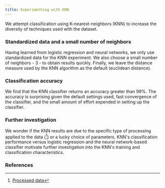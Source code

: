 ```yaml
---
title: Experimenting with KNN
---
```

We attempt classification using K-nearest-neighbors (KNN) to increase the diversity of techniques used with the dataset.

### Standardized data and a small number of neighbors
Having learned from logistic regression and neural networks, we only use standardized data for the KNN experiment. We also choose a small number of neighbors - 3 - to obtain results quickly. Finally, we leave the distance measure used by the KNN algorithm as the default (euclidean distance).

### Classification accuracy
We find that the KNN classifier returns an accuracy greater than 99%. The accuracy is surprising given the default settings used, fast convergence of the classifier, and the small amount of effort expended in setting up the classifier.

### Further investigation
We wonder if the KNN results are due to the specific type of processing applied to the data ([^data1]) or a lucky choice of parameters. KNN's classification performance versus logistic regression and the neural network-based classifier motivate further investigation into the KNN's training and classification characteristics.


### References
[^data1]: [Processed data](https://github.com/r-dube/CICIDS/blob/main/MachineLearningCVE/processed/bal-cicids2017.csv)
[^colab2]: [Logistic, neural networks, KNN code for Colab](https://github.com/r-dube/CICIDS/blob/main/cicids_classifiers.ipynb)
